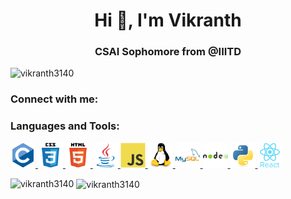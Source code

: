 <!-- <h2> Hello there 😀</h2>

<br>

<li> I am <a href = "https://github.com/Vikranth3140">Vikranth</a>. </li>
<li> I am a CSAI Sophomore at <a href = "https://github.com/IIIT-Delhi">Indraprastha Institute of Information Technology, Delhi</a>.</li>
<li> I am interested in Web Development and App Development. </li>

<br>

![](https://komarev.com/ghpvc/?username=Vikranth3140&color=blueviolet)

<br>

<img height=200 align="center" src="https://github-readme-stats.vercel.app/api?username=Vikranth3140&show_icons=true&theme=radical" />

<br>
<br>

<img height=200 align="center" src="https://github-readme-stats.vercel.app/api/top-langs/?username=Vikranth3140&layout=donut&langs_count=5&card_width=320&theme=radical" />
-->


<h1 align="center">Hi 👋, I'm Vikranth</h1>
<h3 align="center">CSAI Sophomore from @IIITD</h3>

<p align="left"> <img src="https://komarev.com/ghpvc/?username=vikranth3140&label=Profile%20views&color=0e75b6&style=flat" alt="vikranth3140" /> </p>

<h3 align="left">Connect with me:</h3>
<p align="left">
</p>

<h3 align="left">Languages and Tools:</h3>
<p align="left"> <a href="https://www.cprogramming.com/" target="_blank" rel="noreferrer"> <img src="https://raw.githubusercontent.com/devicons/devicon/master/icons/c/c-original.svg" alt="c" width="40" height="40"/> </a> <a href="https://www.w3schools.com/css/" target="_blank" rel="noreferrer"> <img src="https://raw.githubusercontent.com/devicons/devicon/master/icons/css3/css3-original-wordmark.svg" alt="css3" width="40" height="40"/> </a> <a href="https://www.w3.org/html/" target="_blank" rel="noreferrer"> <img src="https://raw.githubusercontent.com/devicons/devicon/master/icons/html5/html5-original-wordmark.svg" alt="html5" width="40" height="40"/> </a> <a href="https://www.java.com" target="_blank" rel="noreferrer"> <img src="https://raw.githubusercontent.com/devicons/devicon/master/icons/java/java-original.svg" alt="java" width="40" height="40"/> </a> <a href="https://developer.mozilla.org/en-US/docs/Web/JavaScript" target="_blank" rel="noreferrer"> <img src="https://raw.githubusercontent.com/devicons/devicon/master/icons/javascript/javascript-original.svg" alt="javascript" width="40" height="40"/> </a> <a href="https://www.linux.org/" target="_blank" rel="noreferrer"> <img src="https://raw.githubusercontent.com/devicons/devicon/master/icons/linux/linux-original.svg" alt="linux" width="40" height="40"/> </a> <a href="https://www.mysql.com/" target="_blank" rel="noreferrer"> <img src="https://raw.githubusercontent.com/devicons/devicon/master/icons/mysql/mysql-original-wordmark.svg" alt="mysql" width="40" height="40"/> </a> <a href="https://nodejs.org" target="_blank" rel="noreferrer"> <img src="https://raw.githubusercontent.com/devicons/devicon/master/icons/nodejs/nodejs-original-wordmark.svg" alt="nodejs" width="40" height="40"/> </a> <a href="https://www.python.org" target="_blank" rel="noreferrer"> <img src="https://raw.githubusercontent.com/devicons/devicon/master/icons/python/python-original.svg" alt="python" width="40" height="40"/> </a> <a href="https://reactjs.org/" target="_blank" rel="noreferrer"> <img src="https://raw.githubusercontent.com/devicons/devicon/master/icons/react/react-original-wordmark.svg" alt="react" width="40" height="40"/> </a> </p>

<p><img align="left" src="https://github-readme-stats.vercel.app/api/top-langs?username=vikranth3140&show_icons=true&locale=en&layout=compact" alt="vikranth3140" /></p>

<p>&nbsp;<img align="center" src="https://github-readme-stats.vercel.app/api?username=vikranth3140&show_icons=true&locale=en" alt="vikranth3140" /></p>
